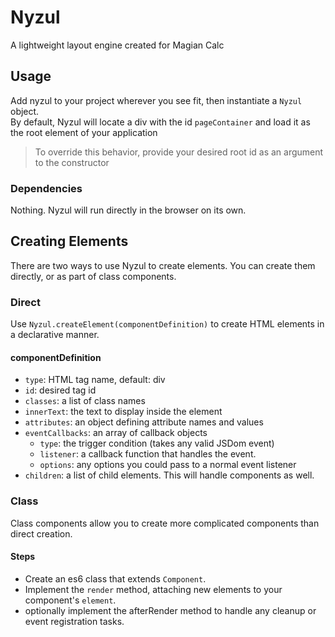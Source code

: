 # Nyzul
A lightweight layout engine created for Magian Calc
## Usage
Add nyzul to your project wherever you see fit, then instantiate a `Nyzul` object.  
By default, Nyzul will locate a div with the id `pageContainer` and load it as the root element of your application 
> To override this behavior, provide your desired root id as an argument to the constructor

### Dependencies
Nothing. Nyzul will run directly in the browser on its own.

## Creating Elements
There are two ways to use Nyzul to create elements. You can create them directly, or as part of class components.
### Direct
Use `Nyzul.createElement(componentDefinition)` to create HTML elements in a declarative manner.  

#### componentDefinition
* `type`: HTML tag name, default: div
* `id`: desired tag id
* `classes`: a list of class names
* `innerText`: the text to display inside the element
* `attributes`: an object defining attribute names and values
* `eventCallbacks`: an array of callback objects
  * `type`: the trigger condition (takes any valid JSDom event)
  * `listener`: a callback function that handles the event.
  * `options`: any options you could pass to a normal event listener
* `children`: a list of child elements. This will handle components as well.


### Class
Class components allow you to create more complicated components than direct creation.  
#### Steps
* Create an es6 class that extends `Component`.  
* Implement the `render` method, attaching new elements to your component's `element`.
* optionally implement the afterRender method to handle any cleanup or event registration tasks.

